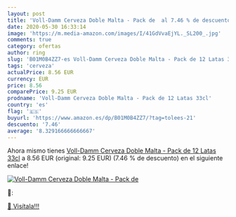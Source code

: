 ```yaml
---
layout: post
title: 'Voll-Damm Cerveza Doble Malta - Pack de  al 7.46 % de descuento'
date: 2020-05-30 16:33:14
image: 'https://m.media-amazon.com/images/I/41GdVvaEjYL._SL200_.jpg'
comments: true
category: ofertas
author: ring
slug: 'B01M0B4ZZ7-es Voll-Damm Cerveza Doble Malta - Pack de 12 Latas 33cl'
tags: 'cerveza'
actualPrice: 8.56 EUR
currency: EUR
price: 8.56
comparePrice: 9.25 EUR
prodname: 'Voll-Damm Cerveza Doble Malta - Pack de 12 Latas 33cl'
country: 'es'
flag: '🇪🇸'
buyurl: 'https://www.amazon.es/dp/B01M0B4ZZ7/?tag=tolees-21'
descuento: '7.46'
average: '8.329166666666667'
---
```


Ahora mismo tienes [Voll-Damm Cerveza Doble Malta - Pack de 12 Latas 33cl](https://www.amazon.es/dp/B01M0B4ZZ7/?tag=tolees-21) a 8.56 EUR (original: 9.25 EUR) (7.46 %  de descuento) en el siguiente enlace!

[![Voll-Damm Cerveza Doble Malta - Pack de ](https://m.media-amazon.com/images/I/41GdVvaEjYL._SL200_.jpg)](https://www.amazon.es/dp/B01M0B4ZZ7/?tag=tolees-21)

🔎:


[🛒 Visítala!!!](https://www.amazon.es/dp/B01M0B4ZZ7/?tag=tolees-21)
